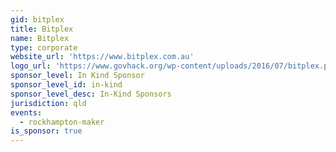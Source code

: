 ```yaml
---
gid: bitplex
title: Bitplex
name: Bitplex
type: corporate
website_url: 'https://www.bitplex.com.au'
logo_url: 'https://www.govhack.org/wp-content/uploads/2016/07/bitplex.png'
sponsor_level: In Kind Sponsor
sponsor_level_id: in-kind
sponsor_level_desc: In-Kind Sponsors
jurisdiction: qld
events:
  - rockhampton-maker
is_sponsor: true
---
```

